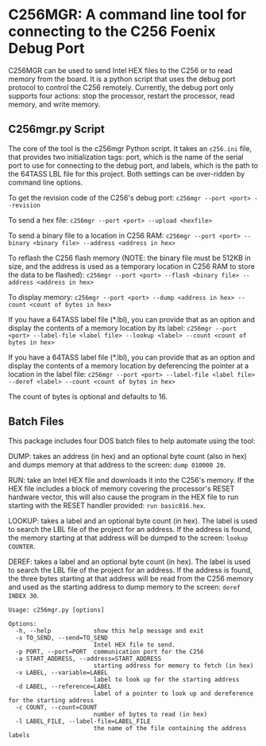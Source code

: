 # C256MGR: A command line tool for connecting to the C256 Foenix Debug Port

C256MGR can be used to send Intel HEX files to the C256 or to read memory from the board.
It is a python script that uses the debug port protocol to control the C256 remotely.
Currently, the debug port only supports four actions: stop the processor, restart the processor,
read memory, and write memory.

## C256mgr.py Script

The core of the tool is the c256mgr Python script. It takes an `c256.ini` file, that provides
two initialization tags: port, which is the name of the serial port to use for connecting
to the debug port, and labels, which is the path to the 64TASS LBL file for this project.
Both settings can be over-ridden by command line options.

To get the revision code of the C256's debug port:
`c256mgr --port <port> --revision`

To send a hex file:
`c256mgr --port <port> --upload <hexfile>`

To send a binary file to a location in C256 RAM:
`c256mgr --port <port> --binary <binary file> --address <address in hex>`

To reflash the C256 flash memory (NOTE: the binary file must be 512KB in size, and the address
is used as a temporary location in C256 RAM to store the data to be flashed):
`c256mgr --port <port> --flash <binary file> --address <address in hex>`

To display memory:
`c256mgr --port <port> --dump <address in hex> --count <count of bytes in hex>`

If you have a 64TASS label file (*.lbl), you can provide that as an option
and display the contents of a memory location by its label:
`c256mgr --port <port> --label-file <label file> --lookup <label> --count <count of bytes in hex>`

If you have a 64TASS label file (*.lbl), you can provide that as an option
and display the contents of a memory location by deferencing the pointer
at a location in the label file:
`c256mgr --port <port> --label-file <label file> --deref <label> --count <count of bytes in hex>`

The count of bytes is optional and defaults to 16.

## Batch Files

This package includes four DOS batch files to help automate using the tool:

DUMP: takes an address (in hex) and an optional byte count (also in hex) and dumps
memory at that address to the screen: `dump 010000 20`.

RUN: take an Intel HEX file and downloads it into the C256's memory. If the HEX file
includes a block of memory covering the processor's RESET hardware vector, this will
also cause the program in the HEX file to run starting with the RESET handler provided: `run basic816.hex`.

LOOKUP: takes a label and an optional byte count (in hex). The label is used to search
the LBL file of the project for an address. If the address is found, the memory starting
at that address will be dumped to the screen: `lookup COUNTER`.

DEREF: takes a label and an optional byte count (in hex). The label is used to search
the LBL file of the project for an address. If the address is found, the three bytes starting
at that address will be read from the C256 memory and used as the starting address to dump
memory to the screen: `deref INDEX 30`.

```
Usage: c256mgr.py [options]

Options:
  -h, --help            show this help message and exit
  -s TO_SEND, --send=TO_SEND
                        Intel HEX file to send.
  -p PORT, --port=PORT  communication port for the C256
  -a START_ADDRESS, --address=START_ADDRESS
                        starting address for memory to fetch (in hex)
  -v LABEL, --variable=LABEL
                        label to look up for the starting address
  -d LABEL, --reference=LABEL
                        label of a pointer to look up and dereference for the starting address
  -c COUNT, --count=COUNT
                        number of bytes to read (in hex)
  -l LABEL_FILE, --label-file=LABEL_FILE
                        the name of the file containing the address labels
```